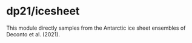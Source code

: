 # dp21/icesheet

This module directly samples from the Antarctic ice sheet ensembles of Deconto et al. (2021).
